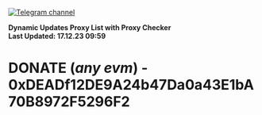 [![Telegram channel](https://img.shields.io/endpoint?url=https://runkit.io/damiankrawczyk/telegram-badge/branches/master?url=https://t.me/n4z4v0d)](https://t.me/n4z4v0d) 

**Dynamic Updates Proxy List with Proxy Checker**  
**Last Updated: 17.12.23 09:59**

# DONATE (_any evm_) - 0xDEADf12DE9A24b47Da0a43E1bA70B8972F5296F2
